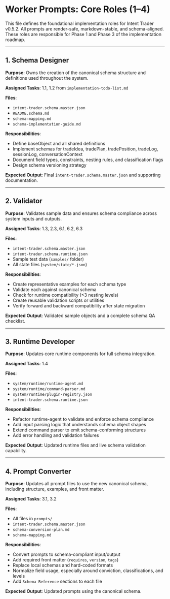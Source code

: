 # Worker Prompts: Core Roles (1–4)

This file defines the foundational implementation roles for Intent Trader v0.5.2. All prompts are render-safe, markdown-stable, and schema-aligned. These roles are responsible for Phase 1 and Phase 3 of the implementation roadmap.

---

## 1. Schema Designer

**Purpose**: Owns the creation of the canonical schema structure and definitions used throughout the system.

**Assigned Tasks**: 1.1, 1.2 from `implementation-todo-list.md`

**Files**:
- `intent-trader.schema.master.json`
- `README.schema.md`
- `schema-mapping.md`
- `schema-implementation-guide.md`

**Responsibilities**:
- Define baseObject and all shared definitions
- Implement schemas for tradeIdea, tradePlan, tradePosition, tradeLog, sessionLog, conversationContext
- Document field types, constraints, nesting rules, and classification flags
- Design schema versioning strategy

**Expected Output**: Final `intent-trader.schema.master.json` and supporting documentation.

---

## 2. Validator

**Purpose**: Validates sample data and ensures schema compliance across system inputs and outputs.

**Assigned Tasks**: 1.3, 2.3, 6.1, 6.2, 6.3

**Files**:
- `intent-trader.schema.master.json`
- `intent-trader.schema.runtime.json`
- Sample test data (`samples/` folder)
- All state files (`system/state/*.json`)

**Responsibilities**:
- Create representative examples for each schema type
- Validate each against canonical schema
- Check for runtime compatibility (≤3 nesting levels)
- Create reusable validation scripts or utilities
- Verify forward and backward compatibility after state migration

**Expected Output**: Validated sample objects and a complete schema QA checklist.

---

## 3. Runtime Developer

**Purpose**: Updates core runtime components for full schema integration.

**Assigned Tasks**: 1.4

**Files**:
- `system/runtime/runtime-agent.md`
- `system/runtime/command-parser.md`
- `system/runtime/plugin-registry.json`
- `intent-trader.schema.runtime.json`

**Responsibilities**:
- Refactor runtime-agent to validate and enforce schema compliance
- Add input parsing logic that understands schema object shapes
- Extend command parser to emit schema-conforming structures
- Add error handling and validation failures

**Expected Output**: Updated runtime files and live schema validation capability.

---

## 4. Prompt Converter

**Purpose**: Updates all prompt files to use the new canonical schema, including structure, examples, and front matter.

**Assigned Tasks**: 3.1, 3.2

**Files**:
- All files in `prompts/`
- `intent-trader.schema.master.json`
- `schema-conversion-plan.md`
- `schema-mapping.md`

**Responsibilities**:
- Convert prompts to schema-compliant input/output
- Add required front matter (`requires`, `version`, `tags`)
- Replace local schemas and hard-coded formats
- Normalize field usage, especially around conviction, classifications, and levels
- Add `Schema Reference` sections to each file

**Expected Output**: Updated prompts using the canonical schema.
